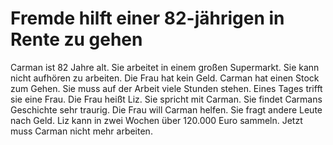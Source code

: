 # Fremde hilft einer 82-jährigen in Rente zu gehen

Carman ist 82 Jahre alt. 
Sie arbeitet in einem großen Supermarkt.
Sie kann nicht aufhören zu arbeiten. 
Die Frau hat kein Geld.
Carman hat einen Stock zum Gehen.
Sie muss auf der Arbeit viele Stunden stehen.
Eines Tages trifft sie eine Frau.
Die Frau heißt Liz.
Sie spricht mit Carman.
Sie findet Carmans Geschichte sehr traurig.
Die Frau will Carman helfen. Sie fragt andere Leute nach Geld.
Liz kann in zwei Wochen über 120.000 Euro sammeln.
Jetzt muss Carman nicht mehr arbeiten.
